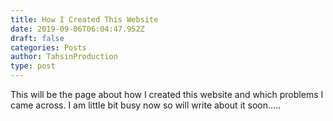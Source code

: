 ```yaml
---
title: How I Created This Website
date: 2019-09-06T06:04:47.952Z
draft: false
categories: Posts
author: TahsinProduction
type: post
---
```

This will be the page about how I created this website and which problems I came across. I am little bit busy now so will write about it soon.....
